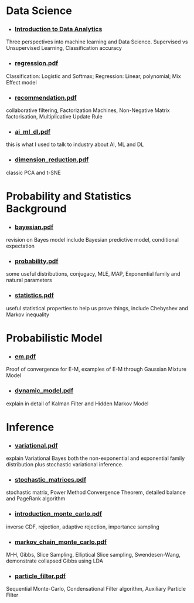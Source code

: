 # Data Science

* ### [Introduction to Data Analytics](https://github.com/roboticcam/machine-learning-notes/blob/master/data_analytics.pdf) ###
Three perspectives into machine learning and Data Science. Supervised vs Unsupervised Learning, Classification accuracy


* ### [regression.pdf](https://github.com/roboticcam/machine-learning-notes/blob/master/regression.pdf) ###
Classification: Logistic and Softmax; Regression: Linear, polynomial; Mix Effect model

* ### [recommendation.pdf](https://github.com/roboticcam/machine-learning-notes/blob/master/recommendation.pdf) ###
collaborative filtering, Factorization Machines, Non-Negative Matrix factorisation, Multiplicative Update Rule

* ### [ai_ml_dl.pdf](https://github.com/roboticcam/machine-learning-notes/blob/master/ai_ml_dl.pdf) ###
this is what I used to talk to industry about AI, ML and DL

* ### [dimension_reduction.pdf](https://github.com/roboticcam/machine-learning-notes/blob/master/dimension_reduction.pdf) ###
classic PCA and t-SNE


# Probability and Statistics Background

* ### [bayesian.pdf](https://github.com/roboticcam/machine-learning-notes/blob/master/bayesian.pdf) ###
revision on Bayes model include Bayesian predictive model, conditional expectation

* ### [probability.pdf](https://github.com/roboticcam/machine-learning-notes/blob/master/probability.pdf) ###
some useful distributions, conjugacy, MLE, MAP, Exponential family and natural parameters

* ### [statistics.pdf](https://github.com/roboticcam/machine-learning-notes/blob/master/statistics.pdf) ###
useful statistical properties to help us prove things, include Chebyshev and Markov inequality


# Probabilistic Model

* ### [em.pdf](https://github.com/roboticcam/machine-learning-notes/blob/master/em.pdf) ###
Proof of convergence for E-M, examples of E-M through Gaussian Mixture Model

* ### [dynamic_model.pdf](https://github.com/roboticcam/machine-learning-notes/blob/master/dynamic_model.pdf) ###
explain in detail of Kalman Filter and Hidden Markov Model


# Inference

* ### [variational.pdf](https://github.com/roboticcam/machine-learning-notes/blob/master/em.pdf) ###
explain Variational Bayes both the non-exponential and exponential family distribution plus stochastic variational inference.


* ### [stochastic_matrices.pdf](https://github.com/roboticcam/machine-learning-notes/blob/master/stochastic_matrices.pdf) ###
stochastic matrix, Power Method Convergence Theorem, detailed balance and PageRank algorithm


* ### [introduction_monte_carlo.pdf](https://github.com/roboticcam/machine-learning-notes/blob/master/introduction_monte_carlo.pdf) ###
inverse CDF, rejection, adaptive rejection, importance sampling


* ### [markov_chain_monte_carlo.pdf](https://github.com/roboticcam/machine-learning-notes/blob/master/markov_chain_monte_carlo.pdf) ###
M-H, Gibbs, Slice Sampling, Elliptical Slice sampling, Swendesen-Wang, demonstrate collapsed Gibbs using LDA

* ### [particle_filter.pdf](https://github.com/roboticcam/machine-learning-notes/blob/master/particle_filter.pdf) ###
Sequential Monte-Carlo, Condensational Filter algorithm, Auxiliary Particle Filter



